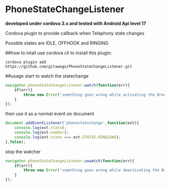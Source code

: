 PhoneStateChangeListener
========================
**developed under cordova 3.x and tested with Android Api level 17**

Cordova plugin to provide callback when Telephony state changes

Possible states are IDLE, OFFHOOK and RINGING

##how to intall
use cordova cli to install this plugin:
```
cordova plugin add https://github.com/gitawego/PhoneStateChangeListener.git
```
##usage
start to watch the statechange
```js
navigator.phoneStateChangeListener.watch(function(err){
    if(err){
        throw new Error('something goes wrong while activating the BroadcastReceiver');
    }
});
```
then use it as a normal event on document
```js
document.addEventListener('phonestatechange',function(evt){
    console.log(evt.state);
    console.log(evt.number);
    console.log(evt.state === evt.STATES.RINGIGNG);
},false);
```
stop the watcher
```js
navigator.phoneStateChangeListener.unwatch(function(err){
    if(err){
        throw new Error('something goes wrong while deactivating the BroadcastReceiver');
    }
});
```
